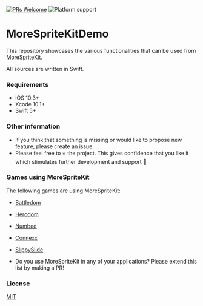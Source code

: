 [![PRs Welcome](https://img.shields.io/badge/PRs-welcome-brightgreen.svg?style=flat-square)](http://makeapullrequest.com)
![Platform support](https://img.shields.io/badge/platform-ios-lightgrey.svg?style=flat-square)

# MoreSpriteKitDemo

This repository showcases the various functionalities that can be used from [MoreSpriteKit](https://github.com/sanderfrenken/MoreSpriteKit).

All sources are written in Swift.

### Requirements

- iOS 10.3+
- Xcode 10.1+
- Swift 5+

### Other information

- If you think that something is missing or would like to propose new feature, please create an issue.
- Please feel free to ⭐️ the project. This gives confidence that you like it which stimulates further development and support 🤩

### Games using MoreSpriteKit

The following games are using MoreSpriteKit:

- [Battledom](https://sites.google.com/view/battledom/home)
- [Herodom](https://sites.google.com/view/herodom/home)
- [Numbed](https://apps.apple.com/nl/app/numbed/id841975891)
- [Connexx](https://apps.apple.com/nl/app/connexx/id1198001137)
- [SlippySlide](https://apps.apple.com/nl/app/slippy-slide/id911034356)

- Do you use MoreSpriteKit in any of your applications? Please extend this list by making a PR!

### License

[MIT](https://opensource.org/licenses/MIT)
